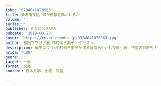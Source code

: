 ```yaml
---
isbn: '9784041078563'
title: 妖奇庵夜話 誰が麒麟を鳴かせるか
volume: ''
series: ''
publisher: ＫＡＯＫＡＷＡ
pubdate: '2019-03-23'
cover: 'https://cover.openbd.jp/9784041078563.jpg'
author: 榎田ユウリ／著 中村明日美子／イラスト
description: 榎田ユウリ×中村明日美子が送る最強あやかし探偵小説、待望の最新刊！
price: '680'
genre: ''
target: 一般
format: 文庫
content: 日本文学、小説・物語

---
```

